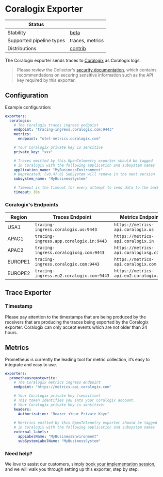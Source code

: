 # Coralogix Exporter

| Status                   |                 |
| ------------------------ |-----------------|
| Stability                | [beta]          |
| Supported pipeline types | traces, metrics |
| Distributions            | [contrib]       |

The Coralogix exporter sends traces to [Coralogix](https://coralogix.com/) as
Coralogix logs.

> Please review the Collector's [security
> documentation](https://github.com/open-telemetry/opentelemetry-collector/blob/main/docs/security.md),
> which contains recommendations on securing sensitive information such as the
> API key required by this exporter.

## Configuration

Example configuration:
```yaml
exporters:
  coralogix:
    # The Coralogix traces ingress endpoint
    endpoint: "tracing-ingress.coralogix.com:9443"
    metrics:
      endpoint: "otel-metrics.coralogix.com"

    # Your Coralogix private key is sensitive
    private_key: "xxx"

    # Traces emitted by this OpenTelemetry exporter should be tagged
    # in Coralogix with the following application and subsystem names
    application_name: "MyBusinessEnvironment"
    # Deprecated: [v0.47.0] SubSystem will remove in the next version
    subsystem_name: "MyBusinessSystem"

    # Timeout is the timeout for every attempt to send data to the backend.
    timeout: 30s
```
### Coralogix's Endpoints 
| Region  | Traces Endpoint                          | Metrics Endpoint                        |
|---------|------------------------------------------|-----------------------------------------|
| USA1    | `tracing-ingress.coralogix.us:9443`      | `https://metrics-api.coralogix.us`      |
| APAC1   | `tracing-ingress.app.coralogix.in:9443`  | `https://metrics-api.coralogix.in`      |
| APAC2   | `tracing-ingress.coralogixsg.com:9443`   | `https://metrics-api.coralogixsg.com`   |
| EUROPE1 | `tracing-ingress.coralogix.com:9443`     | `https://metrics-api.coralogix.com`     |
| EUROPE2 | `tracing-ingress.eu2.coralogix.com:9443` | `https://metrics-api.eu2.coralogix.com` |

## Trace Exporter

### Timestamp
Please pay attention to the timestamps that are being produced by the 
receivers that are producing the traces being exported by the Coralogix
exporter. Coralogix can only accept events which are not older than 24 hours.

## Metrics
Prometheus is currently the leading tool for metric collection, it’s easy to integrate and easy to use.

```yaml
exporters:
  prometheusremotewrite:
    # The Coralogix metrics ingress endpoint
    endpoint: "https://metrics-api.coralogix.com"

    # Your Coralogix private key (sensitive)
    # This token identifies you into your Coralogix account. 
    # Your Coralogix private key is sensitive!
    headers:
      Authorization: "Bearer <Your Private Key>"
      
    # Mertrics emitted by this OpenTelemetry exporter should be tagged
    # in Coralogix with the following application and subsystem names
    external_labels:
      appLabelName: "MyBusinessEnvironment"
      subSystemLabelName: "MyBusinessSystem"
```

### Need help?
We love to assist our customers, simply [book your implementation session](https://calendly.com/info-coralogix/implementation),
and we will walk you through setting up this exporter, step by step.

[beta]:https://github.com/open-telemetry/opentelemetry-collector#beta
[contrib]:https://github.com/open-telemetry/opentelemetry-collector-releases/tree/main/distributions/otelcol-contrib